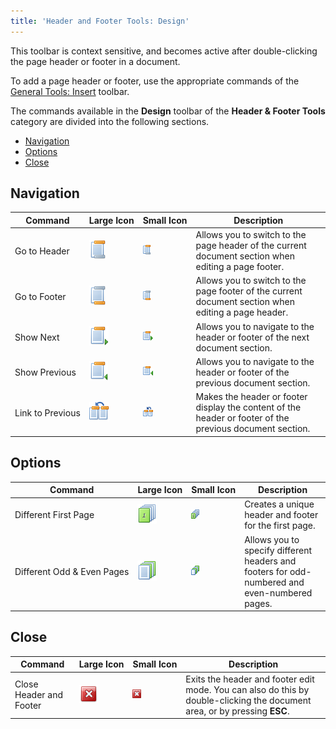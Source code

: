 ```yaml
---
title: 'Header and Footer Tools: Design'
---
```

This toolbar is context sensitive, and becomes active after double-clicking the page header or footer in a document.

To add a page header or footer, use the appropriate commands of the [General Tools: Insert](../../../../../interface-elements-for-desktop/articles/snap-reporting-engine/graphical-user-interface/main-toolbar/general-tools-insert.md) toolbar.

The commands available in the **Design** toolbar of the **Header &amp; Footer Tools** category are divided into the following sections.
* [Navigation](#navigation)
* [Options](#options)
* [Close](#close)

## <a name="navigation"/>Navigation
| Command | Large&nbsp;Icon | Small&nbsp;Icon | Description |
|---|---|---|---|
| Go to Header | ![icon-toolbar-header-and-footer-design-go-to-header](../../../../images/Img20463.png) | ![icon-small-toolbar-header-and-footer-design-go-to-header](../../../../images/Img20471.png) | Allows you to switch to the page header of the current document section when editing a page footer. |
| Go to Footer | ![icon-toolbar-header-and-footer-design-go-to-footer](../../../../images/Img20462.png) | ![icon-small-toolbar-header-and-footer-design-go-to-footer](../../../../images/Img20470.png) | Allows you to switch to the page footer of the current document section when editing a page header. |
| Show Next | ![icon-toolbar-header-and-footer-design-show-next](../../../../images/Img20465.png) | ![icon-small-toolbar-header-and-footer-design-show-next](../../../../images/Img20474.png) | Allows you to navigate to the header or footer of the next document section. |
| Show Previous | ![icon-toolbar-header-and-footer-design-show-previous](../../../../images/Img20466.png) | ![icon-small-toolbar-header-and-footer-design-show-previous](../../../../images/Img20475.png) | Allows you to navigate to the header or footer of the previous document section. |
| Link&nbsp;to&nbsp;Previous | ![icon-toolbar-header-and-footer-design-link-to-previous](../../../../images/Img20464.png) | ![icon-small-toolbar-header-and-footer-design-link-to-previous](../../../../images/Img20472.png) | Makes the header or footer display the content of the header or footer of the previous document section. |

## <a name="options"/>Options
| Command | Large&nbsp;Icon | Small&nbsp;Icon | Description |
|---|---|---|---|
| Different First Page | ![icon-toolbar-header-and-footer-design-different-first-page](../../../../images/Img20460.png) | ![icon-small-toolbar-header-and-footer-design-different-first-page](../../../../images/Img20468.png) | Creates a unique header and footer for the first page. |
| Different&nbsp;Odd&nbsp;&amp;&nbsp;Even&nbsp;Pages | ![icon-toolbar-header-and-footer-design-odd-and-even-pages](../../../../images/Img20461.png) | ![icon-small-toolbar-header-and-footer-design-odd-and-even-pages](../../../../images/Img20469.png) | Allows you to specify different headers and footers for odd-numbered and even-numbered pages. |

## <a name="close"/>Close
| Command | Large&nbsp;Icon | Small&nbsp;Icon | Description |
|---|---|---|---|
| Close Header and Footer | ![icon-toolbar-header-and-footer-design-close](../../../../images/Img20459.png) | ![icon-small-toolbar-header-and-footer-design-close](../../../../images/Img20467.png) | Exits the header and footer edit mode. You can also do this by double-clicking the document area, or by pressing **ESC**. |